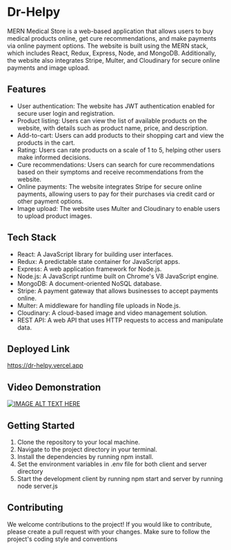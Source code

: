 # Dr-Helpy
MERN Medical Store is a web-based application that allows users to buy medical products online, get cure recommendations, and make payments via online payment options. The website is built using the MERN stack, which includes React, Redux, Express, Node, and MongoDB. Additionally, the website also integrates Stripe, Multer, and Cloudinary for secure online payments and image upload.

## Features
* User authentication: The website has JWT authentication enabled for secure user login and registration.
* Product listing: Users can view the list of available products on the website, with details such as product name, price, and description.
* Add-to-cart: Users can add products to their shopping cart and view the products in the cart.
* Rating: Users can rate products on a scale of 1 to 5, helping other users make informed decisions.
* Cure recommendations: Users can search for cure recommendations based on their symptoms and receive recommendations from the website.
* Online payments: The website integrates Stripe for secure online payments, allowing users to pay for their purchases via credit card or other payment options.
* Image upload: The website uses Multer and Cloudinary to enable users to upload product images.

## Tech Stack
* React: A JavaScript library for building user interfaces.
* Redux: A predictable state container for JavaScript apps.
* Express: A web application framework for Node.js.
* Node.js: A JavaScript runtime built on Chrome's V8 JavaScript engine.
* MongoDB: A document-oriented NoSQL database.
* Stripe: A payment gateway that allows businesses to accept payments online.
* Multer: A middleware for handling file uploads in Node.js.
* Cloudinary: A cloud-based image and video management solution.
* REST API: A web API that uses HTTP requests to access and manipulate data.

## Deployed Link
https://dr-helpy.vercel.app

## Video Demonstration
[![IMAGE ALT TEXT HERE](https://img.youtube.com/vi/0BZUGqwCqcs/0.jpg)](https://www.youtube.com/watch?v=0BZUGqwCqcs)

## Getting Started
1. Clone the repository to your local machine.
2. Navigate to the project directory in your terminal.
3. Install the dependencies by running npm install.
4. Set the environment variables in .env file for both client and server directory
5. Start the development client by running npm start and server by running node server.js

## Contributing
We welcome contributions to the project! If you would like to contribute, please create a pull request with your changes. Make sure to follow the project's coding style and conventions
